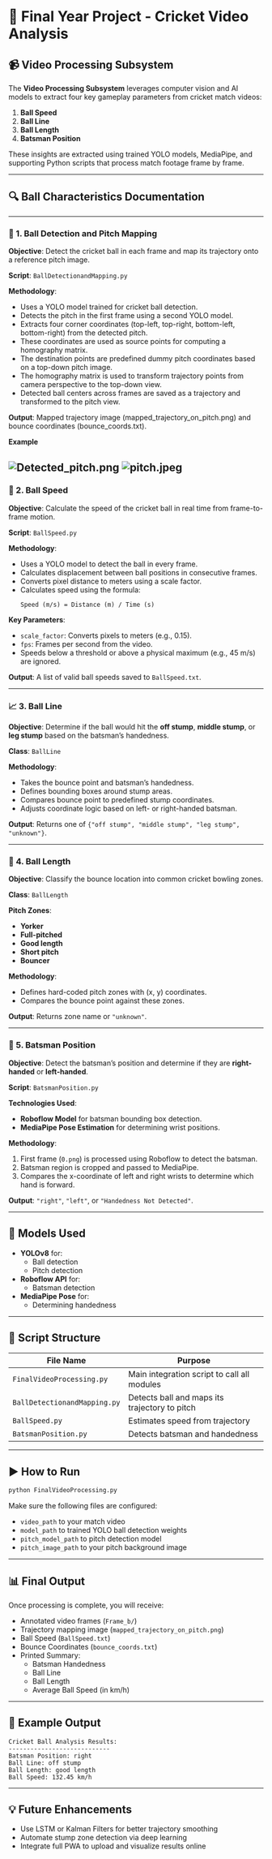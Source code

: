 # 🎯 Final Year Project - Cricket Video Analysis

## 📹 Video Processing Subsystem

The **Video Processing Subsystem** leverages computer vision and AI models to extract four key gameplay parameters from cricket match videos:

1. **Ball Speed**
2. **Ball Line**
3. **Ball Length**
4. **Batsman Position**

These insights are extracted using trained YOLO models, MediaPipe, and supporting Python scripts that process match footage frame by frame.

---

## 🔍 Ball Characteristics Documentation

---

### 🏏 1. Ball Detection and Pitch Mapping

**Objective**: Detect the cricket ball in each frame and map its trajectory onto a reference pitch image.

**Script**: `BallDetectionandMapping.py`

**Methodology**:

- Uses a YOLO model trained for cricket ball detection.
- Detects the pitch in the first frame using a second YOLO model.
- Extracts four corner coordinates (top-left, top-right, bottom-left, bottom-right) from the detected pitch.
- These coordinates are used as source points for computing a homography matrix.
- The destination points are predefined dummy pitch coordinates based on a top-down pitch image.
- The homography matrix is used to transform trajectory points from camera perspective to the top-down view.
- Detected ball centers across frames are saved as a trajectory and transformed to the pitch view.

**Output**: Mapped trajectory image (mapped_trajectory_on_pitch.png) and bounce coordinates (bounce_coords.txt).

**Example** 

![Detected_pitch.png](VideoProcessing%2FExample_Images%2FDetected_pitch.png)   ![pitch.jpeg](VideoProcessing%2Fpitch.jpeg)
---

### 🏏 2. Ball Speed

**Objective**: Calculate the speed of the cricket ball in real time from frame-to-frame motion.

**Script**: `BallSpeed.py`

**Methodology**:

- Uses a YOLO model to detect the ball in every frame.
- Calculates displacement between ball positions in consecutive frames.
- Converts pixel distance to meters using a scale factor.
- Calculates speed using the formula:
  ```
  Speed (m/s) = Distance (m) / Time (s)
  ```

**Key Parameters**:

- `scale_factor`: Converts pixels to meters (e.g., 0.15).
- `fps`: Frames per second from the video.
- Speeds below a threshold or above a physical maximum (e.g., 45 m/s) are ignored.

**Output**: A list of valid ball speeds saved to `BallSpeed.txt`.

---

### 📈 3. Ball Line

**Objective**: Determine if the ball would hit the **off stump**, **middle stump**, or **leg stump** based on the batsman’s handedness.

**Class**: `BallLine`

**Methodology**:

- Takes the bounce point and batsman’s handedness.
- Defines bounding boxes around stump areas.
- Compares bounce point to predefined stump coordinates.
- Adjusts coordinate logic based on left- or right-handed batsman.

**Output**: Returns one of `{"off stump", "middle stump", "leg stump", "unknown"}`.

---

### 📏 4. Ball Length

**Objective**: Classify the bounce location into common cricket bowling zones.

**Class**: `BallLength`

**Pitch Zones**:

- **Yorker**
- **Full-pitched**
- **Good length**
- **Short pitch**
- **Bouncer**

**Methodology**:

- Defines hard-coded pitch zones with (x, y) coordinates.
- Compares the bounce point against these zones.

**Output**: Returns zone name or `"unknown"`.

---

### 🫍️ 5. Batsman Position

**Objective**: Detect the batsman’s position and determine if they are **right-handed** or **left-handed**.

**Script**: `BatsmanPosition.py`

**Technologies Used**:

- **Roboflow Model** for batsman bounding box detection.
- **MediaPipe Pose Estimation** for determining wrist positions.

**Methodology**:

1. First frame (`0.png`) is processed using Roboflow to detect the batsman.
2. Batsman region is cropped and passed to MediaPipe.
3. Compares the x-coordinate of left and right wrists to determine which hand is forward.

**Output**: `"right"`, `"left"`, or `"Handedness Not Detected"`.

---

## 🧠 Models Used

- **YOLOv8** for:
  - Ball detection
  - Pitch detection
- **Roboflow API** for:
  - Batsman detection
- **MediaPipe Pose** for:
  - Determining handedness

---

## 🔗 Script Structure

| File Name                    | Purpose                                       |
| ---------------------------- | --------------------------------------------- |
| `FinalVideoProcessing.py`    | Main integration script to call all modules   |
| `BallDetectionandMapping.py` | Detects ball and maps its trajectory to pitch |
| `BallSpeed.py`               | Estimates speed from trajectory               |
| `BatsmanPosition.py`         | Detects batsman and handedness                |

---

## ▶️ How to Run

```bash
python FinalVideoProcessing.py
```

Make sure the following files are configured:

- `video_path` to your match video
- `model_path` to trained YOLO ball detection weights
- `pitch_model_path` to pitch detection model
- `pitch_image_path` to your pitch background image

---

## 📊 Final Output

Once processing is complete, you will receive:

- Annotated video frames (`Frame_b/`)
- Trajectory mapping image (`mapped_trajectory_on_pitch.png`)
- Ball Speed (`BallSpeed.txt`)
- Bounce Coordinates (`bounce_coords.txt`)
- Printed Summary:
  - Batsman Handedness
  - Ball Line
  - Ball Length
  - Average Ball Speed (in km/h)

---

## 📌 Example Output

```
Cricket Ball Analysis Results:
----------------------------
Batsman Position: right
Ball Line: off stump
Ball Length: good length
Ball Speed: 132.45 km/h
```

---

## 💡 Future Enhancements

- Use LSTM or Kalman Filters for better trajectory smoothing
- Automate stump zone detection via deep learning
- Integrate full PWA to upload and visualize results online
